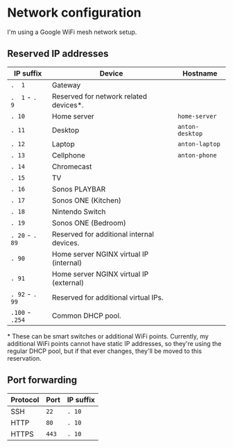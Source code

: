 # Network configuration

I'm using a Google WiFi mesh network setup.


## Reserved IP addresses

| IP suffix       | Device                                    | Hostname        |
| --------------- | ----------------------------------------- | --------------- |
| `.  1`          | Gateway                                   |
| `.  1` - `.  9` | Reserved for network related devices*.    |
| `. 10`          | Home server                               | `home-server`   |
| `. 11`          | Desktop                                   | `anton-desktop` |
| `. 12`          | Laptop                                    | `anton-laptop`  |
| `. 13`          | Cellphone                                 | `anton-phone`   |
| `. 14`          | Chromecast                                |
| `. 15`          | TV                                        |
| `. 16`          | Sonos PLAYBAR                             |
| `. 17`          | Sonos ONE (Kitchen)                       |
| `. 18`          | Nintendo Switch                           |
| `. 19`          | Sonos ONE (Bedroom)                       |
| `. 20` - `. 89` | Reserved for additional internal devices. |
| `. 90`          | Home server NGINX virtual IP (internal)   |
| `. 91`          | Home server NGINX virtual IP (external)   |
| `. 92` - `. 99` | Reserved for additional virtual IPs.      |
| `.100` - `.254` | Common DHCP pool.                         |

\* These can be smart switches or additional WiFi points. Currently, my additional WiFi points cannot have static IP addresses, so they're using the regular DHCP pool, but if that ever changes, they'll be moved to this reservation.


## Port forwarding

| Protocol | Port  | IP suffix |
| -------- | ----- | --------- |
| SSH      | `22`  | `. 10`    |
| HTTP     | `80`  | `. 10`    |
| HTTPS    | `443` | `. 10`    |
